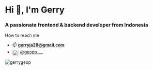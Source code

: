 <h1>Hi 👋, I'm Gerry</h1>
<h3>A passionate frontend & backend developer from Indonesia</h3>

How to reach me
- 📫 **gerryja28@gmail.com**
- <img align="center" src="https://raw.githubusercontent.com/rahuldkjain/github-profile-readme-generator/master/src/images/icons/Social/twitter.svg" alt="geopp___" height="18" width="22" /> <a href="https://twitter.com/geopp___" target="blank">@geopp___</a>

<p><img align="left" src="https://github-readme-stats.vercel.app/api/top-langs?username=gerrygeop&show_icons=true&theme=dracula&locale=en&layout=compact" alt="gerrygeop" /></p>
